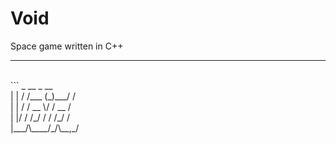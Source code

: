 # Void
Space game written in C++
<hr/>
<br/>
```
     _    __      _     __<br/>
    | |  / /___  (_)___/ /<br/>
    | | / / __ \/ / __  / <br/>
    | |/ / /_/ / / /_/ /  <br/>
    |___/\____/_/\__,_/   <br/>
                     
```
